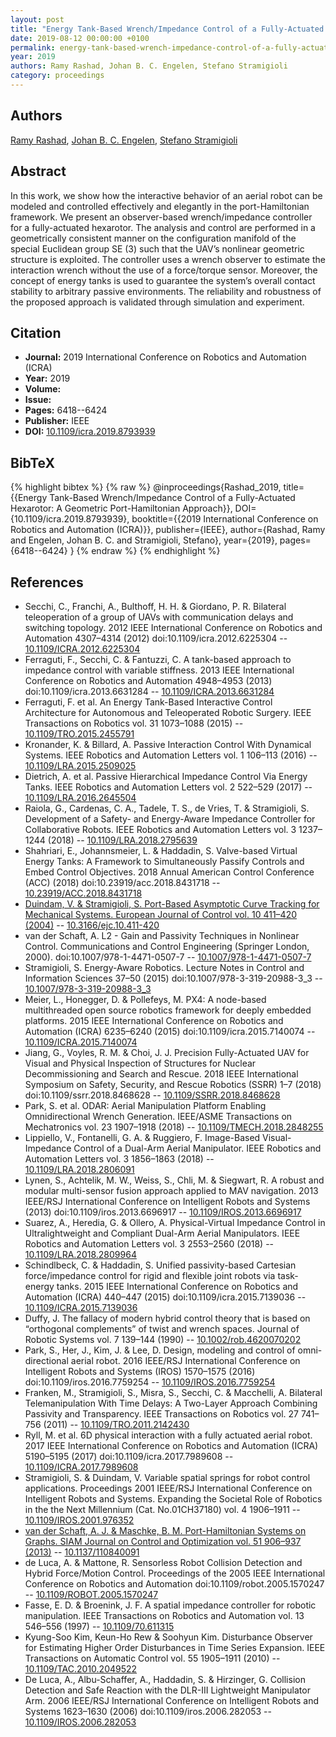 ```yaml
---
layout: post
title: "Energy Tank-Based Wrench/Impedance Control of a Fully-Actuated Hexarotor: A Geometric Port-Hamiltonian Approach"
date: 2019-08-12 00:00:00 +0100
permalink: energy-tank-based-wrench-impedance-control-of-a-fully-actuated-hexarotor-a-geometric-port-hamiltonian-approach
year: 2019
authors: Ramy Rashad, Johan B. C. Engelen, Stefano Stramigioli
category: proceedings
---
```

 
## Authors
[Ramy Rashad](authors/ramy_rashad), [Johan B. C. Engelen](authors/johan_b_c_engelen), [Stefano Stramigioli](authors/stefano_stramigioli)
 
## Abstract
In this work, we show how the interactive behavior of an aerial robot can be modeled and controlled effectively and elegantly in the port-Hamiltonian framework. We present an observer-based wrench/impedance controller for a fully-actuated hexarotor. The analysis and control are performed in a geometrically consistent manner on the configuration manifold of the special Euclidean group SE (3) such that the UAV’s nonlinear geometric structure is exploited. The controller uses a wrench observer to estimate the interaction wrench without the use of a force/torque sensor. Moreover, the concept of energy tanks is used to guarantee the system’s overall contact stability to arbitrary passive environments. The reliability and robustness of the proposed approach is validated through simulation and experiment.
 
## Citation
- **Journal:** 2019 International Conference on Robotics and Automation (ICRA)
- **Year:** 2019
- **Volume:** 
- **Issue:** 
- **Pages:** 6418--6424
- **Publisher:** IEEE
- **DOI:** [10.1109/icra.2019.8793939](https://doi.org/10.1109/icra.2019.8793939)
 
## BibTeX
{% highlight bibtex %}
{% raw %}
@inproceedings{Rashad_2019,
  title={{Energy Tank-Based Wrench/Impedance Control of a Fully-Actuated Hexarotor: A Geometric Port-Hamiltonian Approach}},
  DOI={10.1109/icra.2019.8793939},
  booktitle={{2019 International Conference on Robotics and Automation (ICRA)}},
  publisher={IEEE},
  author={Rashad, Ramy and Engelen, Johan B. C. and Stramigioli, Stefano},
  year={2019},
  pages={6418--6424}
}
{% endraw %}
{% endhighlight %}
 
## References
- Secchi, C., Franchi, A., Bulthoff, H. H. & Giordano, P. R. Bilateral teleoperation of a group of UAVs with communication delays and switching topology. 2012 IEEE International Conference on Robotics and Automation 4307–4314 (2012) doi:10.1109/icra.2012.6225304 -- [10.1109/ICRA.2012.6225304](https://doi.org/10.1109/ICRA.2012.6225304)
- Ferraguti, F., Secchi, C. & Fantuzzi, C. A tank-based approach to impedance control with variable stiffness. 2013 IEEE International Conference on Robotics and Automation 4948–4953 (2013) doi:10.1109/icra.2013.6631284 -- [10.1109/ICRA.2013.6631284](https://doi.org/10.1109/ICRA.2013.6631284)
- Ferraguti, F. et al. An Energy Tank-Based Interactive Control Architecture for Autonomous and Teleoperated Robotic Surgery. IEEE Transactions on Robotics vol. 31 1073–1088 (2015) -- [10.1109/TRO.2015.2455791](https://doi.org/10.1109/TRO.2015.2455791)
- Kronander, K. & Billard, A. Passive Interaction Control With Dynamical Systems. IEEE Robotics and Automation Letters vol. 1 106–113 (2016) -- [10.1109/LRA.2015.2509025](https://doi.org/10.1109/LRA.2015.2509025)
- Dietrich, A. et al. Passive Hierarchical Impedance Control Via Energy Tanks. IEEE Robotics and Automation Letters vol. 2 522–529 (2017) -- [10.1109/LRA.2016.2645504](https://doi.org/10.1109/LRA.2016.2645504)
- Raiola, G., Cardenas, C. A., Tadele, T. S., de Vries, T. & Stramigioli, S. Development of a Safety- and Energy-Aware Impedance Controller for Collaborative Robots. IEEE Robotics and Automation Letters vol. 3 1237–1244 (2018) -- [10.1109/LRA.2018.2795639](https://doi.org/10.1109/LRA.2018.2795639)
- Shahriari, E., Johannsmeier, L. & Haddadin, S. Valve-based Virtual Energy Tanks: A Framework to Simultaneously Passify Controls and Embed Control Objectives. 2018 Annual American Control Conference (ACC) (2018) doi:10.23919/acc.2018.8431718 -- [10.23919/ACC.2018.8431718](https://doi.org/10.23919/ACC.2018.8431718)
- [Duindam, V. & Stramigioli, S. Port-Based Asymptotic Curve Tracking for Mechanical Systems. European Journal of Control vol. 10 411–420 (2004)](port-based-asymptotic-curve-tracking-for-mechanical-systems) -- [10.3166/ejc.10.411-420](https://doi.org/10.3166/ejc.10.411-420)
- van der Schaft, A. L2 - Gain and Passivity Techniques in Nonlinear Control. Communications and Control Engineering (Springer London, 2000). doi:10.1007/978-1-4471-0507-7 -- [10.1007/978-1-4471-0507-7](https://doi.org/10.1007/978-1-4471-0507-7)
- Stramigioli, S. Energy-Aware Robotics. Lecture Notes in Control and Information Sciences 37–50 (2015) doi:10.1007/978-3-319-20988-3_3 -- [10.1007/978-3-319-20988-3_3](https://doi.org/10.1007/978-3-319-20988-3_3)
- Meier, L., Honegger, D. & Pollefeys, M. PX4: A node-based multithreaded open source robotics framework for deeply embedded platforms. 2015 IEEE International Conference on Robotics and Automation (ICRA) 6235–6240 (2015) doi:10.1109/icra.2015.7140074 -- [10.1109/ICRA.2015.7140074](https://doi.org/10.1109/ICRA.2015.7140074)
- Jiang, G., Voyles, R. M. & Choi, J. J. Precision Fully-Actuated UAV for Visual and Physical Inspection of Structures for Nuclear Decommissioning and Search and Rescue. 2018 IEEE International Symposium on Safety, Security, and Rescue Robotics (SSRR) 1–7 (2018) doi:10.1109/ssrr.2018.8468628 -- [10.1109/SSRR.2018.8468628](https://doi.org/10.1109/SSRR.2018.8468628)
- Park, S. et al. ODAR: Aerial Manipulation Platform Enabling Omnidirectional Wrench Generation. IEEE/ASME Transactions on Mechatronics vol. 23 1907–1918 (2018) -- [10.1109/TMECH.2018.2848255](https://doi.org/10.1109/TMECH.2018.2848255)
- Lippiello, V., Fontanelli, G. A. & Ruggiero, F. Image-Based Visual-Impedance Control of a Dual-Arm Aerial Manipulator. IEEE Robotics and Automation Letters vol. 3 1856–1863 (2018) -- [10.1109/LRA.2018.2806091](https://doi.org/10.1109/LRA.2018.2806091)
- Lynen, S., Achtelik, M. W., Weiss, S., Chli, M. & Siegwart, R. A robust and modular multi-sensor fusion approach applied to MAV navigation. 2013 IEEE/RSJ International Conference on Intelligent Robots and Systems (2013) doi:10.1109/iros.2013.6696917 -- [10.1109/IROS.2013.6696917](https://doi.org/10.1109/IROS.2013.6696917)
- Suarez, A., Heredia, G. & Ollero, A. Physical-Virtual Impedance Control in Ultralightweight and Compliant Dual-Arm Aerial Manipulators. IEEE Robotics and Automation Letters vol. 3 2553–2560 (2018) -- [10.1109/LRA.2018.2809964](https://doi.org/10.1109/LRA.2018.2809964)
- Schindlbeck, C. & Haddadin, S. Unified passivity-based Cartesian force/impedance control for rigid and flexible joint robots via task-energy tanks. 2015 IEEE International Conference on Robotics and Automation (ICRA) 440–447 (2015) doi:10.1109/icra.2015.7139036 -- [10.1109/ICRA.2015.7139036](https://doi.org/10.1109/ICRA.2015.7139036)
- Duffy, J. The fallacy of modern hybrid control theory that is based on “orthogonal complements” of twist and wrench spaces. Journal of Robotic Systems vol. 7 139–144 (1990) -- [10.1002/rob.4620070202](https://doi.org/10.1002/rob.4620070202)
- Park, S., Her, J., Kim, J. & Lee, D. Design, modeling and control of omni-directional aerial robot. 2016 IEEE/RSJ International Conference on Intelligent Robots and Systems (IROS) 1570–1575 (2016) doi:10.1109/iros.2016.7759254 -- [10.1109/IROS.2016.7759254](https://doi.org/10.1109/IROS.2016.7759254)
- Franken, M., Stramigioli, S., Misra, S., Secchi, C. & Macchelli, A. Bilateral Telemanipulation With Time Delays: A Two-Layer Approach Combining Passivity and Transparency. IEEE Transactions on Robotics vol. 27 741–756 (2011) -- [10.1109/TRO.2011.2142430](https://doi.org/10.1109/TRO.2011.2142430)
- Ryll, M. et al. 6D physical interaction with a fully actuated aerial robot. 2017 IEEE International Conference on Robotics and Automation (ICRA) 5190–5195 (2017) doi:10.1109/icra.2017.7989608 -- [10.1109/ICRA.2017.7989608](https://doi.org/10.1109/ICRA.2017.7989608)
- Stramigioli, S. & Duindam, V. Variable spatial springs for robot control applications. Proceedings 2001 IEEE/RSJ International Conference on Intelligent Robots and Systems. Expanding the Societal Role of Robotics in the the Next Millennium (Cat. No.01CH37180) vol. 4 1906–1911 -- [10.1109/IROS.2001.976352](https://doi.org/10.1109/IROS.2001.976352)
- [van der Schaft, A. J. & Maschke, B. M. Port-Hamiltonian Systems on Graphs. SIAM Journal on Control and Optimization vol. 51 906–937 (2013)](port-hamiltonian-systems-on-graphs) -- [10.1137/110840091](https://doi.org/10.1137/110840091)
- de Luca, A. & Mattone, R. Sensorless Robot Collision Detection and Hybrid Force/Motion Control. Proceedings of the 2005 IEEE International Conference on Robotics and Automation doi:10.1109/robot.2005.1570247 -- [10.1109/ROBOT.2005.1570247](https://doi.org/10.1109/ROBOT.2005.1570247)
- Fasse, E. D. & Broenink, J. F. A spatial impedance controller for robotic manipulation. IEEE Transactions on Robotics and Automation vol. 13 546–556 (1997) -- [10.1109/70.611315](https://doi.org/10.1109/70.611315)
- Kyung-Soo Kim, Keun-Ho Rew & Soohyun Kim. Disturbance Observer for Estimating Higher Order Disturbances in Time Series Expansion. IEEE Transactions on Automatic Control vol. 55 1905–1911 (2010) -- [10.1109/TAC.2010.2049522](https://doi.org/10.1109/TAC.2010.2049522)
- De Luca, A., Albu-Schaffer, A., Haddadin, S. & Hirzinger, G. Collision Detection and Safe Reaction with the DLR-III Lightweight Manipulator Arm. 2006 IEEE/RSJ International Conference on Intelligent Robots and Systems 1623–1630 (2006) doi:10.1109/iros.2006.282053 -- [10.1109/IROS.2006.282053](https://doi.org/10.1109/IROS.2006.282053)

